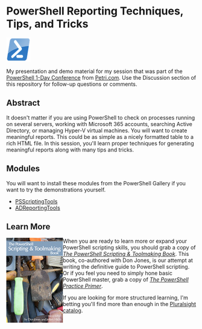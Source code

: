 #  PowerShell Reporting Techniques, Tips, and Tricks

![PowerShell](images/powershell-emoji.png)

My presentation and demo material for my session that was part of the [PowerShell 1-Day Conference](https://petri.com/conferences/get-it-powershell-1-day-virtual-conference) from [Petri.com](https://petri.com/). Use the Discussion section of this repository for follow-up questions or comments.

## Abstract

It doesn't matter if you are using PowerShell to check on processes running on several servers, working with Microsoft 365 accounts, searching Active Directory, or managing Hyper-V virtual machines. You will want to create meaningful reports. This could be as simple as a nicely formatted table to a rich HTML file. In this session, you'll learn proper techniques for generating meaningful reports along with many tips and tricks.

## Modules

You will want to install these modules from the PowerShell Gallery if you want to try the demonstrations yourself.

- [PSScriptingTools](https://github.com/jdhitsolutions/PSScriptTools)
- [ADReportingTools](https://github.com/jdhitsolutions/ADReportingTools)

## Learn More

<img src= images/PowerShell_Scripting_Toolmaking_thumb.jpg alt="PSScriptingToolmaking" align=left padding-right=25px;> When you are ready to learn more or expand your PowerShell scripting skills, you should grab a copy of [_The PowerShell Scripting & Toolmaking Book_](https://leanpub.com/powershell-scripting-toolmaking). This book, co-authored with Don Jones, is our attempt at writing the definitive guide to PowerShell scripting. Or if you feel you need to simply hone basic PowerShell master, grab a copy of [_The PowerShell Practice Primer_](https://leanpub.com/psprimer).

If you are looking for more structured learning, I'm betting you'll find more than enough in the [Pluralsight catalog](https://pluralsight.pxf.io/qbR6n).
